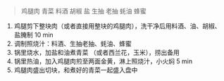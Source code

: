 > 鸡腿肉 青菜 料酒 胡椒 盐 生抽 老抽 蚝油 蜂蜜

1. 鸡腿剪下整块肉（或者直接用整块的鸡腿肉），洗干净后用料酒、油、胡椒、盐腌制 10 min
2. 调制照烧汁：料酒、生抽老抽、蚝油、蜂蜜
3. 锅里烧水，加盐和油煮青菜 （或者西兰花，玉米），捞出备用
4. 锅里热油，加入鸡腿肉煎至两面金黄，淋上照烧汁，小火焖 5 min
5. 鸡腿肉盛出切块，和煮好的青菜一起盛入盘中